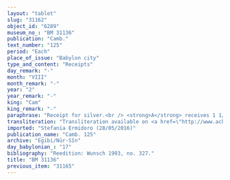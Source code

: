 ```yaml
---
layout: "tablet"
slug: "31162"
object_id: "6289"
museum_no_: "BM 31136"
publication: "Camb."
text_number: "125"
period: "Each"
place_of_issue: "Babylon city"
type_and_content: "Receipts"
day_remark: "-"
month: "VIII"
month_remark: "-"
year: "2"
year_remark: "-"
king: "Cam"
king_remark: "-"
paraphrase: "Receipt for silver.<br /> <strong>A</strong> receives 1 1/2 shekels of silver, including the 1 shekel of silver that belongs to <strong>C</strong>, from <strong>B</strong>. This does not include (<em>elat</em>) payment for his rations (<em>kurumma</em><em>tu</em>). Names of 2 witnesses and the scribe.<br /> &nbsp;<br /> <strong>A </strong>= Nūr-&Scaron;ama&scaron;; <strong>B </strong>= Nergal-rēṣūa; <strong>C </strong>= Nab&ucirc;-ayyalu"
transliteration: "Transliteration available on <a href=\"http://www.achemenet.com/fr/item/?/sources-textuelles/textes-par-regions/babylonie/babylone/1676631\" target=\"_blank\">Achemenet</a>"
imported: "Stefania Ermidoro (28/05/2016)"
publication_name: "Camb. 125"
archive: "Egibi/Nūr-Sîn"
day_babylonian_: "17"
bibliography: "Reedition: Wunsch 1993, no. 327."
title: "BM 31136"
previous_item: "31165"
---
```

